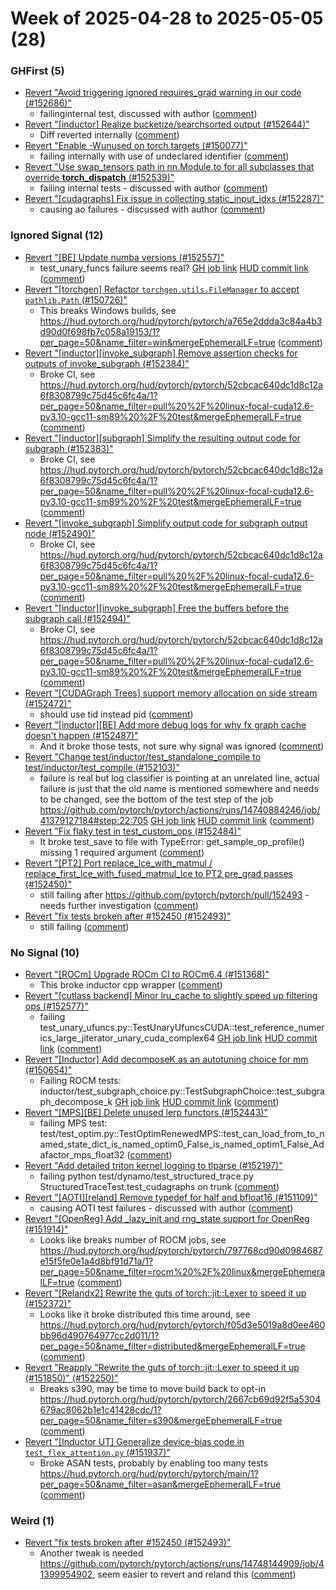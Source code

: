 # Week of 2025-04-28 to 2025-05-05 (28)

### GHFirst (5)

- [Revert "Avoid triggering ignored requires_grad warning in our code (#152686)"](https://github.com/pytorch/pytorch/commit/8dbe1ff34b8d4e2ef9bc2334069782b53d91678f)
  - failinginternal test, discussed with author ([comment](https://github.com/pytorch/pytorch/pull/152686#issuecomment-2849497208))
- [Revert "[inductor] Realize bucketize/searchsorted output (#152644)"](https://github.com/pytorch/pytorch/commit/8faa22569519b8916dfa0334287cbb849704965f)
  - Diff reverted internally ([comment](https://github.com/pytorch/pytorch/pull/152644#issuecomment-2848743442))
- [Revert "Enable -Wunused on torch targets (#150077)"](https://github.com/pytorch/pytorch/commit/6dadfc445704f4002c595930ced3bd1e0363f14a)
  - failing internally with use of undeclared identifier ([comment](https://github.com/pytorch/pytorch/pull/150077#issuecomment-2846499828))
- [Revert "Use swap_tensors path in nn.Module.to for all subclasses that override __torch_dispatch__ (#152539)"](https://github.com/pytorch/pytorch/commit/4f9f1abd6d59bc427142b3621e5ebdf3009c750a)
  - failing internal tests - discussed with author ([comment](https://github.com/pytorch/pytorch/pull/152539#issuecomment-2846484924))
- [Revert "[cudagraphs] Fix issue in collecting static_input_idxs (#152287)"](https://github.com/pytorch/pytorch/commit/a6d19fcfacf8b7f860ab006d90571bdb245c08a7)
  - causing ao failures - discussed with author ([comment](https://github.com/pytorch/pytorch/pull/152287#issuecomment-2837686127))

### Ignored Signal (12)

- [Revert "[BE] Update numba versions (#152557)"](https://github.com/pytorch/pytorch/commit/e6989ceea964a2ebc31cda8a3bb0402109beb2dd)
  - test_unary_funcs failure seems real? [GH job link](https://github.com/pytorch/pytorch/actions/runs/14787082066/job/41518415014) [HUD commit link](https://hud.pytorch.org/pytorch/pytorch/commit/b5995cb67f8543f148b9216e140980e6844aadff) ([comment](https://github.com/pytorch/pytorch/pull/152557#issuecomment-2846336004))
- [Revert "[torchgen] Refactor `torchgen.utils.FileManager` to accept `pathlib.Path` (#150726)"](https://github.com/pytorch/pytorch/commit/1c04ea4e5909e3fa879230891423cb363f045136)
  - This breaks Windows builds, see https://hud.pytorch.org/hud/pytorch/pytorch/a765e2ddda3c84a4b3d90d0f698fb7c058a19153/1?per_page=50&name_filter=win&mergeEphemeralLF=true ([comment](https://github.com/pytorch/pytorch/pull/150726#issuecomment-2845858846))
- [Revert "[inductor][invoke_subgraph] Remove assertion checks for outputs of invoke_subgraph (#152384)"](https://github.com/pytorch/pytorch/commit/4c8dee7986d0da5cd8485b8d84323c425d228891)
  - Broke CI, see https://hud.pytorch.org/hud/pytorch/pytorch/52cbcac640dc1d8c12a6f8308799c75d45c6fc4a/1?per_page=50&name_filter=pull%20%2F%20linux-focal-cuda12.6-py3.10-gcc11-sm89%20%2F%20test&mergeEphemeralLF=true ([comment](https://github.com/pytorch/pytorch/pull/152384#issuecomment-2845099985))
- [Revert "[inductor][subgraph] Simplify the resulting output code for subgraph (#152383)"](https://github.com/pytorch/pytorch/commit/f7b60456cc4d6d5a71ef25a0bf90196ffe313c23)
  - Broke CI, see https://hud.pytorch.org/hud/pytorch/pytorch/52cbcac640dc1d8c12a6f8308799c75d45c6fc4a/1?per_page=50&name_filter=pull%20%2F%20linux-focal-cuda12.6-py3.10-gcc11-sm89%20%2F%20test&mergeEphemeralLF=true ([comment](https://github.com/pytorch/pytorch/pull/152384#issuecomment-2845099985))
- [Revert "[invoke_subgraph] Simplify output code for subgraph output node (#152490)"](https://github.com/pytorch/pytorch/commit/2f1800bc3d5ec030872651ea52782941ab188db6)
  - Broke CI, see https://hud.pytorch.org/hud/pytorch/pytorch/52cbcac640dc1d8c12a6f8308799c75d45c6fc4a/1?per_page=50&name_filter=pull%20%2F%20linux-focal-cuda12.6-py3.10-gcc11-sm89%20%2F%20test&mergeEphemeralLF=true ([comment](https://github.com/pytorch/pytorch/pull/152384#issuecomment-2845099985))
- [Revert "[inductor][invoke_subgraph] Free the buffers before the subgraph call (#152494)"](https://github.com/pytorch/pytorch/commit/2fa39e60ed27ee667f8115932d2bc1bf2ecc07f8)
  - Broke CI, see https://hud.pytorch.org/hud/pytorch/pytorch/52cbcac640dc1d8c12a6f8308799c75d45c6fc4a/1?per_page=50&name_filter=pull%20%2F%20linux-focal-cuda12.6-py3.10-gcc11-sm89%20%2F%20test&mergeEphemeralLF=true ([comment](https://github.com/pytorch/pytorch/pull/152384#issuecomment-2845099985))
- [Revert "[CUDAGraph Trees] support memory allocation on side stream (#152472)"](https://github.com/pytorch/pytorch/commit/56039b57782a45edf92859c4a9cb87228e47ac5e)
  - should use tid instead pid ([comment](https://github.com/pytorch/pytorch/pull/152472#issuecomment-2843491656))
- [Revert "[inductor][BE] Add more debug logs for why fx graph cache doesn't happen (#152487)"](https://github.com/pytorch/pytorch/commit/49a72011cc68a5f0eacad2caf83343c9aafec498)
  - And it broke those tests, not sure why signal was ignored ([comment](https://github.com/pytorch/pytorch/pull/152487#issuecomment-2843333471))
- [Revert "Change test/inductor/test_standalone_compile to test/inductor/test_compile (#152103)"](https://github.com/pytorch/pytorch/commit/702264dad4eb5c6ea66e1cec946711599c9ef188)
  - failure is real but log classifier is pointing at an unrelated line, actual failure is just that the old name is mentioned somewhere and needs to be changed, see the bottom of the test step of the job https://github.com/pytorch/pytorch/actions/runs/14740884246/job/41379127184#step:22:705 [GH job link](https://github.com/pytorch/pytorch/actions/runs/14758321324/job/41434697413) [HUD commit link](https://hud.pytorch.org/pytorch/pytorch/commit/ff1099562d261315ac7bbf43f3795872099a1c31) ([comment](https://github.com/pytorch/pytorch/pull/152103#issuecomment-2842638551))
- [Revert "Fix flaky test in test_custom_ops (#152484)"](https://github.com/pytorch/pytorch/commit/371999782a0e2a977fa1be663dd34e8b581ea1e5)
  - It broke test_save to file with TypeError: get_sample_op_profile() missing 1 required argument ([comment](https://github.com/pytorch/pytorch/pull/152484#issuecomment-2842254907))
- [Revert "[PT2] Port replace_lce_with_matmul / replace_first_lce_with_fused_matmul_lce to PT2 pre_grad passes (#152450)"](https://github.com/pytorch/pytorch/commit/7a9d0d2451957b1fe95c70c70f426c6d13d7d0fd)
  - still failing after https://github.com/pytorch/pytorch/pull/152493 - needs further investigation ([comment](https://github.com/pytorch/pytorch/pull/152450#issuecomment-2841212970))
- [Revert "fix tests broken after #152450 (#152493)"](https://github.com/pytorch/pytorch/commit/424e21ae82c196158505f5ef2b74fb214fea5c05)
  - still failing ([comment](https://github.com/pytorch/pytorch/pull/152493#issuecomment-2841207942))

### No Signal (10)

- [Revert "[ROCm] Upgrade ROCm CI to ROCm6.4 (#151368)"](https://github.com/pytorch/pytorch/commit/cc28b43950462099c475892858dafd114aad75ec)
  - This broke inductor cpp wrapper ([comment](https://github.com/pytorch/pytorch/pull/151368#issuecomment-2848519706))
- [Revert "[cutlass backend] Minor lru_cache to slightly speed up filtering ops (#152577)"](https://github.com/pytorch/pytorch/commit/50d4698ac8c12ad8399773aa157d25316c7c345e)
  - failing test_unary_ufuncs.py::TestUnaryUfuncsCUDA::test_reference_numerics_large_jiterator_unary_cuda_complex64 [GH job link](https://github.com/pytorch/pytorch/actions/runs/14787347116/job/41519095088) [HUD commit link](https://hud.pytorch.org/pytorch/pytorch/commit/1fef3cdabc3f79fd0cbf9273052057ef6122710f) ([comment](https://github.com/pytorch/pytorch/pull/152577#issuecomment-2846544603))
- [Revert "[Inductor] Add decomposeK as an autotuning choice for mm (#150654)"](https://github.com/pytorch/pytorch/commit/7c3e679ddd504e6725ff06db88d2e4e4f1f1e309)
  - Failing ROCM tests: inductor/test_subgraph_choice.py::TestSubgraphChoice::test_subgraph_decompose_k [GH job link](https://github.com/pytorch/pytorch/actions/runs/14786111108/job/41515742446) [HUD commit link](https://hud.pytorch.org/pytorch/pytorch/commit/3c54e0c21660bf6e2bf405a6aa4b9b66fd34c7b4) ([comment](https://github.com/pytorch/pytorch/pull/150654#issuecomment-2846470409))
- [Revert "[MPS][BE] Delete unused lerp functors (#152443)"](https://github.com/pytorch/pytorch/commit/e35e31697eb89177d0bc4f9490cafa0bb41b6c9d)
  - failing MPS test: test/test_optim.py::TestOptimRenewedMPS::test_can_load_from_to_named_state_dict_is_named_optim0_False_is_named_optim1_False_Adafactor_mps_float32 ([comment](https://github.com/pytorch/pytorch/pull/152443#issuecomment-2840405966))
- [Revert "Add detailed triton kernel logging to tlparse (#152197)"](https://github.com/pytorch/pytorch/commit/fecaa60c3c3ee183ccb40c0c05c2b8d85284f733)
  - failing     python test/dynamo/test_structured_trace.py StructuredTraceTest.test_cudagraphs on trunk ([comment](https://github.com/pytorch/pytorch/pull/152197#issuecomment-2840400839))
- [Revert "[AOTI][reland] Remove typedef for half and bfloat16 (#151109)"](https://github.com/pytorch/pytorch/commit/471025c4898bb8c87319af1332fb18ff9b748a54)
  - causing AOTI test failures - discussed with author ([comment](https://github.com/pytorch/pytorch/pull/151109#issuecomment-2840386483))
- [Revert "[OpenReg] Add _lazy_init and rng_state support for OpenReg (#151914)"](https://github.com/pytorch/pytorch/commit/3962b8f1e0cb5c4cef0beb744fdc775cdcaef09d)
  - Looks like breaks number of ROCM jobs, see https://hud.pytorch.org/hud/pytorch/pytorch/797768cd90d0984687e15f5fe0e1a4d8bf91d71a/1?per_page=50&name_filter=rocm%20%2F%20linux&mergeEphemeralLF=true ([comment](https://github.com/pytorch/pytorch/pull/151914#issuecomment-2839691038))
- [Revert "[Relandx2] Rewrite the guts of torch::jit::Lexer to speed it up   (#152372)"](https://github.com/pytorch/pytorch/commit/46419c78997c556b6c9df7bc2cfb208b4cc69d49)
  - Looks like it broke distributed this time around, see https://hud.pytorch.org/hud/pytorch/pytorch/f05d3e5019a8d0ee460bb96d490764977cc2d011/1?per_page=50&name_filter=distributed&mergeEphemeralLF=true ([comment](https://github.com/pytorch/pytorch/pull/152372#issuecomment-2837426497))
- [Revert "Reapply "Rewrite the guts of torch::jit::Lexer to speed it up (#151850)" (#152250)"](https://github.com/pytorch/pytorch/commit/e7c19f4f6930925c32cbc20188411940557781b7)
  - Breaks s390, may be time to move build back to opt-in https://hud.pytorch.org/hud/pytorch/pytorch/2667cb69d92f5a5304679ac8062b1e1c41428cdc/1?per_page=50&name_filter=s390&mergeEphemeralLF=true ([comment](https://github.com/pytorch/pytorch/pull/152250#issuecomment-2836833030))
- [Revert "[Inductor UT] Generalize device-bias code in `test_flex_attention.py` (#151937)"](https://github.com/pytorch/pytorch/commit/9c864f9b0f158016a6d2069185173eb9ceb0abd8)
  - Broke ASAN tests, probably by enabling too many tests https://hud.pytorch.org/hud/pytorch/pytorch/main/1?per_page=50&name_filter=asan&mergeEphemeralLF=true ([comment](https://github.com/pytorch/pytorch/pull/151937#issuecomment-2835151532))

### Weird (1)

- [Revert "fix tests broken after #152450 (#152493)"](https://github.com/pytorch/pytorch/commit/cc7346bf19c019255dcb4484694a75850ed74d5a)
  - Another tweak is needed https://github.com/pytorch/pytorch/actions/runs/14748144909/job/41399954902, seem easier to revert and reland this ([comment](https://github.com/pytorch/pytorch/pull/152493#issuecomment-2841010528))
